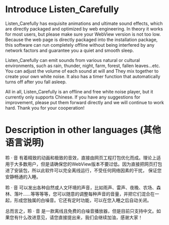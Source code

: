 # Introduce Listen_Carefully

Listen_Carefully has exquisite animations and ultimate sound effects, which are directly packaged and optimized by web engineering. In theory it works for most users, but please make sure your WebView version is not too low. Because the web page is directly packaged into the installation package, this software can run completely offline without being interfered by any network factors and guarantee you a quiet and smooth sleep.

Listen_Carefully can emit sounds from various natural or cultural environments, such as rain, thunder, night, farm, forest, fallen leaves...etc. You can adjust the volume of each sound at will and They mix together to create your own white noise. It also has a timer function that automatically turns off after you fall asleep.

All in all, Listen_Carefully is an offline and free white noise player, but it currently only supports Chinese. If you have any suggestions for improvement, please put them forward directly and we will continue to work hard. Thank you for your cooperation!

# Description in other languages (其他语言说明)

聆 · 音 有着精致的动画和极致的音效，直接由网页工程打包优化而成。理论上适用于大多数用户，但是请确保您的WebView版本不要过低。因为直接把网页打包进了安装包，所以此软件可以完全离线运行，不受任何网络因素的干扰，
保证您安静畅通的入睡。

聆 · 音 可以发出各种自然或人文环境的声音，比如雨声、雷声、夜晚、农场、森林、落叶......等等等等，您可以随意的调整每种声音的音量，并把它们混合在一起，形成您独属的白噪音。它还有定时功能，可以在您入睡之后自动关闭。

总而言之，聆 · 音 是一款离线且免费的白噪音播放器，但是目前只支持中文。如果您有什么改进意见，请您直接提出来，我们会继续加油，感谢大家！